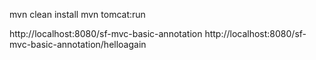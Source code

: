 mvn clean install
mvn tomcat:run

http://localhost:8080/sf-mvc-basic-annotation
http://localhost:8080/sf-mvc-basic-annotation/helloagain
